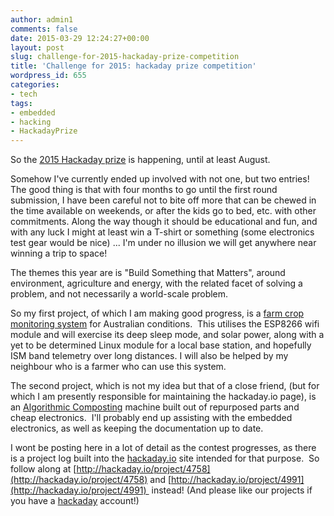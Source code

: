 ```yaml
---
author: admin1
comments: false
date: 2015-03-29 12:24:27+00:00
layout: post
slug: challenge-for-2015-hackaday-prize-competition
title: 'Challenge for 2015: hackaday prize competition'
wordpress_id: 655
categories:
- tech
tags:
- embedded
- hacking
- HackadayPrize
---
```


So the [2015 Hackaday prize](http://hackaday.io/prize) is happening, until at least August.

Somehow I've currently ended up involved with not one, but two entries!  The good thing is that with four months to go until the first round submission, I have been careful not to bite off more that can be chewed in the time available on weekends, or after the kids go to bed, etc. with other commitments. Along the way though it should be educational and fun, and with any luck I might at least win a T-shirt or something (some electronics test gear would be nice) ... I'm under no illusion we will get anywhere near winning a trip to space!

The themes this year are is "Build Something that Matters", around environment, agriculture and energy, with the related facet of solving a problem, and not necessarily a world-scale problem.

So my first project, of which I am making good progress, is a [farm crop monitoring system](http://hackaday.io/project/4758) for Australian conditions.  This utilises the ESP8266 wifi module and will exercise its deep sleep mode, and solar power, along with a yet to be determined Linux module for a local base station, and hopefully ISM band telemetry over long distances. I will also be helped by my neighbour who is a farmer who can use this system.

The second project, which is not my idea but that of a close friend, (but for which I am presently responsible for maintaining the hackaday.io page), is an [Algorithmic Composting](http://hackaday.io/project/4991) machine built out of repurposed parts and cheap electronics.  I'll probably end up assisting with the embedded electronics, as well as keeping the documentation up to date.

I wont be posting here in a lot of detail as the contest progresses, as there is a project log built into the [hackaday.io](http://hackaday.io) site intended for that purpose.  So follow along at [http://hackaday.io/project/4758](http://hackaday.io/project/4758) and [http://hackaday.io/project/4991](http://hackaday.io/project/4991)  instead! (And please like our projects if you have a [hackaday](http://hackaday.com) account!)


